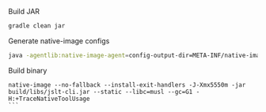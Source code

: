 Build JAR
```bash
gradle clean jar
```
Generate native-image configs
```bash
java -agentlib:native-image-agent=config-output-dir=META-INF/native-image/leading.moomin.expert/jslt-cli -jar build/libs/jslt-cli.jar
```
Build binary
````
native-image --no-fallback --install-exit-handlers -J-Xmx5550m -jar build/libs/jslt-cli.jar --static --libc=musl --gc=G1 -H:+TraceNativeToolUsage
```
